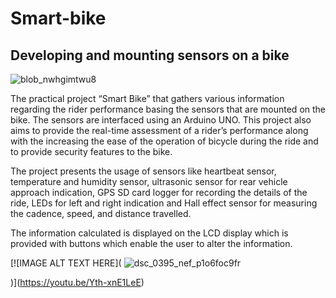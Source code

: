# Smart-bike
## Developing and mounting sensors on a bike

![blob_nwhgimtwu8](https://user-images.githubusercontent.com/40614013/51345605-5fb93a00-1a93-11e9-833d-4b3b51d64491.jpg)

The practical project “Smart Bike” that gathers various information regarding the rider performance basing the sensors that are mounted on the bike. The sensors are interfaced using an Arduino UNO. This project also aims to provide the real-time assessment of a rider’s performance along with the increasing the ease of the operation of bicycle during the ride and to provide security features to the bike.

The project presents the usage of sensors like heartbeat sensor, temperature and humidity sensor, ultrasonic sensor for rear vehicle approach indication, GPS SD card logger for recording the details of the ride, LEDs for left and right indication and Hall effect sensor for measuring the cadence, speed, and distance travelled.

The information calculated is displayed on the LCD display which is provided with buttons which enable the user to alter the information.

[![IMAGE ALT TEXT HERE](
![dsc_0395_nef_p1o6foc9fr](https://user-images.githubusercontent.com/40614013/51346194-ef131d00-1a94-11e9-88cf-3579b4c756e8.jpg)

)](https://youtu.be/Yth-xnE1LeE)
